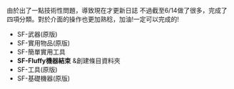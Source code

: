 由於出了一點技術性問題，導致現在才更新日誌
不過截至6/14做了很多，完成了四項分類。對於介面的操作也更加熟稔，加油!一定可以完成的!
- SF-武器(原版)
- SF-實用物品(原版)
- SF-簡單實用工具
- **SF-Fluffy機器結束**
&創建條目資料夾
- SF-工具(原版)
- SF-基礎機器(原版)